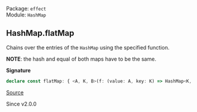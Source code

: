 Package: `effect`<br />
Module: `HashMap`<br />

## HashMap.flatMap

Chains over the entries of the `HashMap` using the specified function.

**NOTE**: the hash and equal of both maps have to be the same.

**Signature**

```ts
declare const flatMap: { <A, K, B>(f: (value: A, key: K) => HashMap<K, B>): (self: HashMap<K, A>) => HashMap<K, B>; <K, A, B>(self: HashMap<K, A>, f: (value: A, key: K) => HashMap<K, B>): HashMap<K, B>; }
```

[Source](https://github.com/Effect-TS/effect/tree/main/packages/effect/src/HashMap.ts#L422)

Since v2.0.0